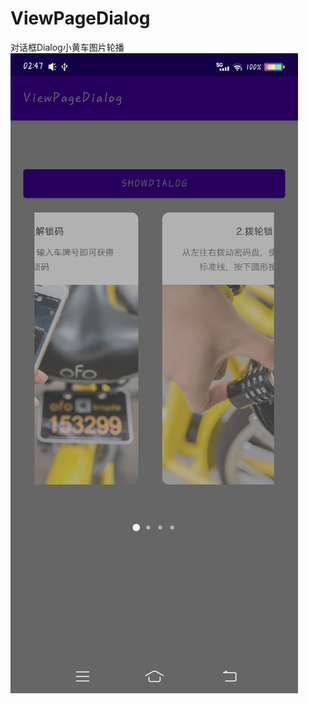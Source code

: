 # ViewPageDialog
对话框Dialog小黄车图片轮播
![image](https://raw.githubusercontent.com/GuiZhouAndroid/ViewPageDialog/master/Picture.jpg)
